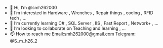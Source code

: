 - 👋 Hi, I’m @smh262000
- 👀 I’m interested in Hardware , Wrenches , Repair things , coding , RFID tech , ...
- 🌱 I’m currently learning C# , SQL Server , IIS , Fast Report , Network+ , ...
- 💞️ I’m looking to collaborate on Teaching and learning , ...
- 📫 How to reach me Email:smh262000@gmail.com Telegram: @S_m_h26_2

<!---
smh262000/smh262000 is a ✨ special ✨ repository because its `README.md` (this file) appears on your GitHub profile.
You can click the Preview link to take a look at your changes.
--->
